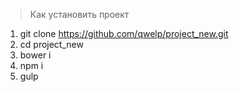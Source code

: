 > Как установить проект

1. git clone  https://github.com/qwelp/project_new.git
2. cd project_new
3. bower i
4. npm i
4. gulp
